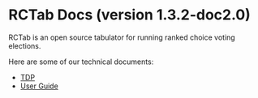 # RCTab Docs (version 1.3.2-doc2.0)

RCTab is an open source tabulator for running ranked choice voting elections.

Here are some of our technical documents:

- [TDP](tdp/00_documentation_abstracts.md)
- [User Guide](user_guide/user_guide.md)